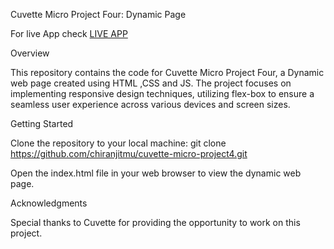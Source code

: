 Cuvette Micro Project Four: Dynamic Page

For live App check [LIVE APP](https://cuvette-micro-project4.netlify.app/)

Overview

This repository contains the code for Cuvette Micro Project Four, a Dynamic web page created using HTML ,CSS and JS. The project focuses on implementing responsive design techniques, utilizing flex-box to ensure a seamless user experience across various devices and screen sizes.

Getting Started

Clone the repository to your local machine:
git clone https://github.com/chiranjitmu/cuvette-micro-project4.git

Open the index.html file in your web browser to view the dynamic web page.

Acknowledgments

Special thanks to Cuvette for providing the opportunity to work on this project.
